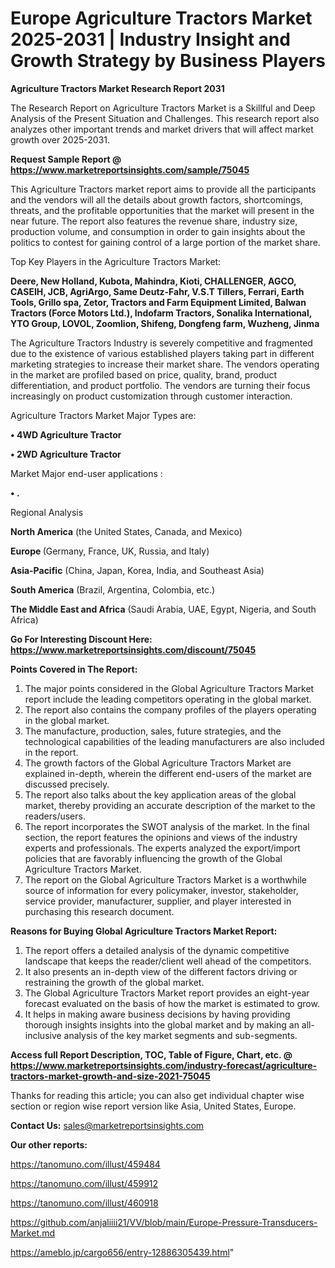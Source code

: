  # Europe Agriculture Tractors Market 2025-2031 | Industry Insight and Growth Strategy by Business Players

<strong>Agriculture Tractors Market Research Report 2031</strong>

The Research Report on Agriculture Tractors Market is a Skillful and Deep Analysis of the Present Situation and Challenges. This research report also analyzes other important trends and market drivers that will affect market growth over 2025-2031.

<strong>Request Sample Report @ <a href=https://www.marketreportsinsights.com/sample/75045>https://www.marketreportsinsights.com/sample/75045</a></strong>

This Agriculture Tractors market report aims to provide all the participants and the vendors will all the details about growth factors, shortcomings, threats, and the profitable opportunities that the market will present in the near future. The report also features the revenue share, industry size, production volume, and consumption in order to gain insights about the politics to contest for gaining control of a large portion of the market share.

Top Key Players in the Agriculture Tractors Market:

<strong>Deere, New Holland, Kubota, Mahindra, Kioti, CHALLENGER, AGCO, CASEIH, JCB, AgriArgo, Same Deutz-Fahr, V.S.T Tillers, Ferrari, Earth Tools, Grillo spa, Zetor, Tractors and Farm Equipment Limited, Balwan Tractors (Force Motors Ltd.), Indofarm Tractors, Sonalika International, YTO Group, LOVOL, Zoomlion, Shifeng, Dongfeng farm, Wuzheng, Jinma</strong>

The Agriculture Tractors Industry is severely competitive and fragmented due to the existence of various established players taking part in different marketing strategies to increase their market share. The vendors operating in the market are profiled based on price, quality, brand, product differentiation, and product portfolio. The vendors are turning their focus increasingly on product customization through customer interaction.

Agriculture Tractors Market Major Types are:

<strong>• 4WD Agriculture Tractor

• 2WD Agriculture Tractor</strong>

Market Major end-user applications :

<strong>• .</strong>

Regional Analysis

</u><strong><b>North America</b></strong> (the United States, Canada, and Mexico)

<strong><b>Europe </b></strong>(Germany, France, UK, Russia, and Italy)

<strong><b>Asia-Pacific</b></strong> (China, Japan, Korea, India, and Southeast Asia)

<strong><b>South America</b></strong> (Brazil, Argentina, Colombia, etc.)

<strong><b>The Middle East and Africa</b></strong> (Saudi Arabia, UAE, Egypt, Nigeria, and South Africa)

<strong>Go For Interesting Discount Here: <a href=https://www.marketreportsinsights.com/discount/75045>https://www.marketreportsinsights.com/discount/75045</a></strong>

<strong>Points Covered in The Report:</strong>
<ol>
  <li>The major points considered in the Global Agriculture Tractors Market report include the leading competitors operating in the global market.</li>
  <li>The report also contains the company profiles of the players operating in the global market.</li>
  <li>The manufacture, production, sales, future strategies, and the technological capabilities of the leading manufacturers are also included in the report.</li>
  <li>The growth factors of the Global Agriculture Tractors Market are explained in-depth, wherein the different end-users of the market are discussed precisely.</li>
  <li>The report also talks about the key application areas of the global market, thereby providing an accurate description of the market to the readers/users.</li>
  <li>The report incorporates the SWOT analysis of the market. In the final section, the report features the opinions and views of the industry experts and professionals. The experts analyzed the export/import policies that are favorably influencing the growth of the Global Agriculture Tractors Market.</li>
  <li>The report on the Global Agriculture Tractors Market is a worthwhile source of information for every policymaker, investor, stakeholder, service provider, manufacturer, supplier, and player interested in purchasing this research document.</li>
</ol>
<strong>Reasons for Buying Global Agriculture Tractors Market Report:</strong>

<ol>
  <li>The report offers a detailed analysis of the dynamic competitive landscape that keeps the reader/client well ahead of the competitors.</li>
  <li>It also presents an in-depth view of the different factors driving or restraining the growth of the global market.</li>
  <li>The Global Agriculture Tractors Market report provides an eight-year forecast evaluated on the basis of how the market is estimated to grow.</li>
  <li>It helps in making aware business decisions by having providing thorough insights insights into the global market and by making an all-inclusive analysis of the key market segments and sub-segments.</li>
</ol>
<strong>Access full Report Description, TOC, Table of Figure, Chart, etc. @ <a href=https://www.marketreportsinsights.com/industry-forecast/agriculture-tractors-market-growth-and-size-2021-75045>https://www.marketreportsinsights.com/industry-forecast/agriculture-tractors-market-growth-and-size-2021-75045</a></strong>


Thanks for reading this article; you can also get individual chapter wise section or region wise report version like Asia, United States, Europe.

<strong>Contact Us:</strong>
sales@marketreportsinsights.com

<strong>Our other reports:</strong>

<a href=https://tanomuno.com/illust/459484>https://tanomuno.com/illust/459484</a>

<a href=https://tanomuno.com/illust/459912>https://tanomuno.com/illust/459912</a>

<a href=https://tanomuno.com/illust/460918>https://tanomuno.com/illust/460918</a>

<a href=https://github.com/anjaliiii21/VV/blob/main/Europe-Pressure-Transducers-Market.md>https://github.com/anjaliiii21/VV/blob/main/Europe-Pressure-Transducers-Market.md</a>

<a href=https://ameblo.jp/cargo656/entry-12886305439.html>https://ameblo.jp/cargo656/entry-12886305439.html</a>"
